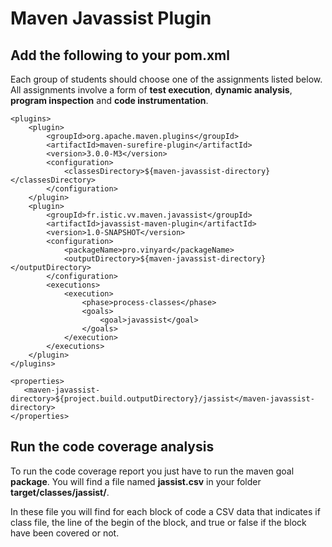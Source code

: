 # Maven Javassist Plugin

## Add the following to your pom.xml

Each group of students should choose one of the assignments listed below. All assignments involve a form of **test execution**, 
**dynamic analysis**, **program inspection** and **code instrumentation**.

```XML:
<plugins>
    <plugin>
        <groupId>org.apache.maven.plugins</groupId>
        <artifactId>maven-surefire-plugin</artifactId>
        <version>3.0.0-M3</version>
        <configuration>
            <classesDirectory>${maven-javassist-directory}</classesDirectory>
        </configuration>
    </plugin>
    <plugin>
        <groupId>fr.istic.vv.maven.javassist</groupId>
        <artifactId>javassist-maven-plugin</artifactId>
        <version>1.0-SNAPSHOT</version>
        <configuration>
            <packageName>pro.vinyard</packageName>
            <outputDirectory>${maven-javassist-directory}</outputDirectory>
        </configuration>
        <executions>
            <execution>
                <phase>process-classes</phase>
                <goals>
                    <goal>javassist</goal>
                </goals>
            </execution>
        </executions>
    </plugin>
</plugins>
 ```
 
 ```XML:
 <properties>
    <maven-javassist-directory>${project.build.outputDirectory}/jassist</maven-javassist-directory>
 </properties>
 ```
 
 ## Run the code coverage analysis
 
 To run the code coverage report you just have to run the maven goal **package**.
 You will find a file named **jassist.csv** in your folder **target/classes/jassist/**.
 
 In these file you will find for each block of code a CSV data that indicates if class file, the line of the begin of the block, and true or false if the block have been covered or not.